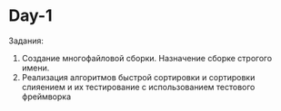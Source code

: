 # Day-1
Задания:
1) Создание многофайловой сборки. Назначение сборке строгого имени.
2) Реализация алгоритмов быстрой сортировки и сортировки слияением и их тестирование с использованием тестового фреймворка
